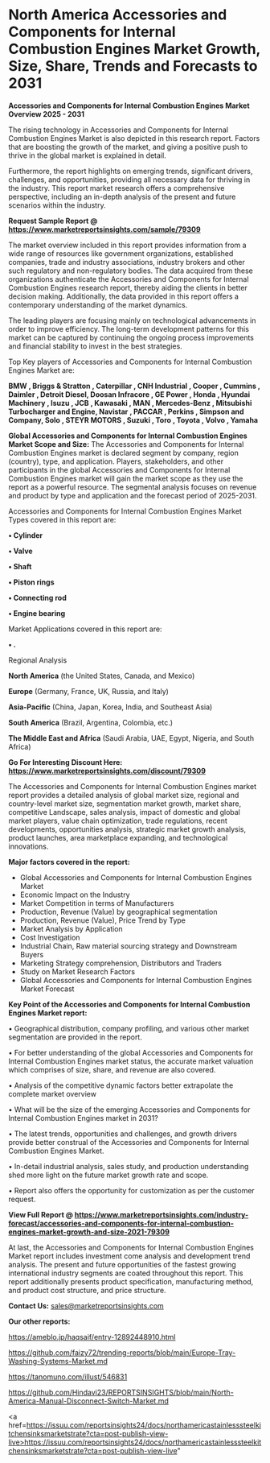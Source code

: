 # North America Accessories and Components for Internal Combustion Engines Market Growth, Size, Share, Trends and Forecasts to 2031

<Strong> Accessories and Components for Internal Combustion Engines Market Overview 2025 - 2031</strong>

The rising technology in Accessories and Components for Internal Combustion Engines Market is also depicted in this research report. Factors that are boosting the growth of the market, and giving a positive push to thrive in the global market is explained in detail.

Furthermore, the report highlights on emerging trends, significant drivers, challenges, and opportunities, providing all necessary data for thriving in the industry. This report market research offers a comprehensive perspective, including an in-depth analysis of the present and future scenarios within the industry.

<strong>Request Sample Report @ <a href=https://www.marketreportsinsights.com/sample/79309>https://www.marketreportsinsights.com/sample/79309</a></strong>

The market overview included in this report provides information from a wide range of resources like government organizations, established companies, trade and industry associations, industry brokers and other such regulatory and non-regulatory bodies. The data acquired from these organizations authenticate the Accessories and Components for Internal Combustion Engines research report, thereby aiding the clients in better decision making. Additionally, the data provided in this report offers a contemporary understanding of the market dynamics.

The leading players are focusing mainly on technological advancements in order to improve efficiency. The long-term development patterns for this market can be captured by continuing the ongoing process improvements and financial stability to invest in the best strategies.

Top Key players of Accessories and Components for Internal Combustion Engines Market are:

<strong>BMW , Briggs & Stratton , Caterpillar , CNH Industrial , Cooper , Cummins , Daimler , Detroit Diesel, Doosan Infracore , GE Power , Honda , Hyundai Machinery , Isuzu , JCB , Kawasaki , MAN , Mercedes-Benz , Mitsubishi Turbocharger and Engine, Navistar , PACCAR , Perkins , Simpson and Company, Solo , STEYR MOTORS , Suzuki , Toro , Toyota , Volvo , Yamaha </strong>

<strong><b>Global Accessories and Components for Internal Combustion Engines Market Scope and Size:</b></strong>
The Accessories and Components for Internal Combustion Engines market is declared segment by company, region (country), type, and application. Players, stakeholders, and other participants in the global Accessories and Components for Internal Combustion Engines market will gain the market scope as they use the report as a powerful resource. The segmental analysis focuses on revenue and product by type and application and the forecast period of 2025-2031.

Accessories and Components for Internal Combustion Engines Market Types covered in this report are:

<strong>• Cylinder

• Valve

• Shaft

• Piston rings

• Connecting rod

• Engine bearing</strong>

Market Applications covered in this report are:

<strong>• .</strong> 

Regional Analysis

<strong>North America</strong> (the United States, Canada, and Mexico)

<strong>Europe</strong> (Germany, France, UK, Russia, and Italy)

<strong>Asia-Pacific</strong> (China, Japan, Korea, India, and Southeast Asia)

<strong>South America</strong> (Brazil, Argentina, Colombia, etc.)

<strong>The Middle East and Africa</strong> (Saudi Arabia, UAE, Egypt, Nigeria, and South Africa)

<strong>Go For Interesting Discount Here: <a href=https://www.marketreportsinsights.com/discount/79309>https://www.marketreportsinsights.com/discount/79309</a></strong>

The Accessories and Components for Internal Combustion Engines market report provides a detailed analysis of global market size, regional and country-level market size, segmentation market growth, market share, competitive Landscape, sales analysis, impact of domestic and global market players, value chain optimization, trade regulations, recent developments, opportunities analysis, strategic market growth analysis, product launches, area marketplace expanding, and technological innovations.

<strong><b>Major factors covered in the report:</b></strong>
<ul>
  <li>Global Accessories and Components for Internal Combustion Engines Market </li>
  <li>Economic Impact on the Industry</li>
  <li>Market Competition in terms of Manufacturers</li>
  <li>Production, Revenue (Value) by geographical segmentation</li>
  <li>Production, Revenue (Value), Price Trend by Type</li>
  <li>Market Analysis by Application</li>
  <li>Cost Investigation</li>
  <li>Industrial Chain, Raw material sourcing strategy and Downstream Buyers</li>
  <li>Marketing Strategy comprehension, Distributors and Traders</li>
  <li>Study on Market Research Factors</li>
  <li>Global Accessories and Components for Internal Combustion Engines Market Forecast</li>
</ul>

<strong><b>Key Point of the Accessories and Components for Internal Combustion Engines Market report:</b></strong>

• Geographical distribution, company profiling, and various other market segmentation are provided in the report.

• For better understanding of the global Accessories and Components for Internal Combustion Engines market status, the accurate market valuation which comprises of size, share, and revenue are also covered.

• Analysis of the competitive dynamic factors better extrapolate the complete market overview

• What will be the size of the emerging Accessories and Components for Internal Combustion Engines market in 2031?

• The latest trends, opportunities and challenges, and growth drivers provide better construal of the Accessories and Components for Internal Combustion Engines Market.

• In-detail industrial analysis, sales study, and production understanding shed more light on the future market growth rate and scope.

• Report also offers the opportunity for customization as per the customer request.

<strong><b>View Full Report @ <a href=https://www.marketreportsinsights.com/industry-forecast/accessories-and-components-for-internal-combustion-engines-market-growth-and-size-2021-79309>https://www.marketreportsinsights.com/industry-forecast/accessories-and-components-for-internal-combustion-engines-market-growth-and-size-2021-79309</a></b></strong>


At last, the Accessories and Components for Internal Combustion Engines Market report includes investment come analysis and development trend analysis. The present and future opportunities of the fastest growing international industry segments are coated throughout this report. This report additionally presents product specification, manufacturing method, and product cost structure, and price structure.

<strong>Contact Us:</strong>
sales@marketreportsinsights.com

<strong>Our other reports:</strong>

<a href=https://ameblo.jp/haqsaif/entry-12892448910.html>https://ameblo.jp/haqsaif/entry-12892448910.html</a>

<a href=https://github.com/faizy72/trending-reports/blob/main/Europe-Tray-Washing-Systems-Market.md>https://github.com/faizy72/trending-reports/blob/main/Europe-Tray-Washing-Systems-Market.md</a>

<a href=https://tanomuno.com/illust/546831>https://tanomuno.com/illust/546831</a>

<a href=https://github.com/Hindavi23/REPORTSINSIGHTS/blob/main/North-America-Manual-Disconnect-Switch-Market.md>https://github.com/Hindavi23/REPORTSINSIGHTS/blob/main/North-America-Manual-Disconnect-Switch-Market.md</a>

<a href=https://issuu.com/reportsinsights24/docs/northamericastainlesssteelkitchensinksmarketstrate?cta=post-publish-view-live>https://issuu.com/reportsinsights24/docs/northamericastainlesssteelkitchensinksmarketstrate?cta=post-publish-view-live</a>"
